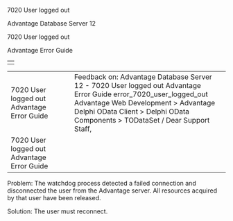 7020 User logged out




Advantage Database Server 12  

7020 User logged out

Advantage Error Guide

|  |
| --- |
|  |

|  |  |  |  |  |
| --- | --- | --- | --- | --- |
| 7020 User logged out  Advantage Error Guide |  |  | Feedback on: Advantage Database Server 12 - 7020 User logged out Advantage Error Guide error\_7020\_user\_logged\_out Advantage Web Development > Advantage Delphi OData Client > Delphi OData Components > TODataSet / Dear Support Staff, |  |
| 7020 User logged out  Advantage Error Guide |  |  |  |  |

Problem: The watchdog process detected a failed connection and disconnected the user from the Advantage server. All resources acquired by that user have been released.

Solution: The user must reconnect.